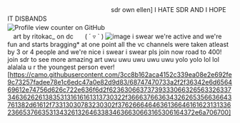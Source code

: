 ㅤㅤㅤㅤㅤㅤㅤㅤㅤㅤㅤㅤㅤㅤㅤㅤㅤㅤsdr own ellen] I HATE SDR AND I HOPE IT DISBANDS
ㅤㅤㅤㅤㅤㅤㅤㅤㅤㅤㅤㅤㅤㅤㅤㅤㅤㅤㅤㅤㅤㅤㅤㅤㅤㅤㅤㅤ![Profile view counter on GitHub](https://komarev.com/ghpvc/?username=soda-adrenaline)ㅤㅤㅤㅤㅤㅤㅤㅤㅤㅤㅤㅤㅤㅤㅤㅤㅤㅤㅤㅤㅤㅤㅤart by ritokac_ on dcㅤㅤ( ´ ▿ ` )
![image](https://github.com/user-attachments/assets/bdc8695d-e202-40c6-90a2-1504471b8734)
i swear we're active and we're fun and starts bragging* at one point all the vc channels were taken atleast by 3 or 4 people and we're nice i swear i swear pls join now road to 400! join sdr to see more amazing art uwu uwu uwu uwu uwu yolo yolo lol lol alalala u r the youngest person ever!
[https://camo.githubusercontent.com/3cc8b162aca4152c339ea08e2e692fe9c73257fadee78e1c6edc47a0e82d9d83/68747470733a2f2f36342e6d656469612e74756d626c722e636f6d2f62363066373739333066326563326337346362626138353131616161313730322f366637663634326265356636643761382d61612f73313030783230302f376266646463613664616162313133623665376635313432613264633834636630663165306164372e6a706700]
